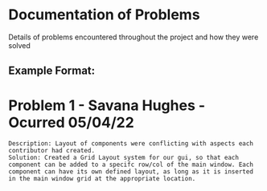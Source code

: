 # Documentation of Problems
Details of problems encountered throughout the project and how they were solved

## Example Format:
# Problem 1 - Savana Hughes - Ocurred 05/04/22
    Description: Layout of components were conflicting with aspects each contributor had created. 
    Solution: Created a Grid Layout system for our gui, so that each component can be added to a specifc row/col of the main window. Each component can have its own defined layout, as long as it is inserted in the main window grid at the appropriate location. 
